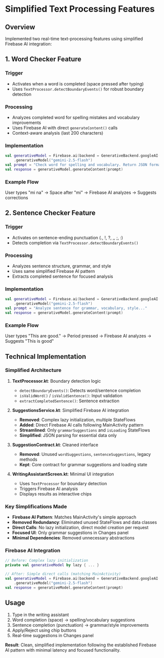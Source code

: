 # Simplified Text Processing Features

## Overview
Implemented two real-time text-processing features using simplified Firebase AI integration:

## 1. Word Checker Feature

### Trigger
- Activates when a word is completed (space pressed after typing)
- Uses `TextProcessor.detectBoundaryEvents()` for robust boundary detection

### Processing
- Analyzes completed word for spelling mistakes and vocabulary improvements
- Uses Firebase AI with direct `generateContent()` calls
- Context-aware analysis (last 200 characters)

### Implementation
```kotlin
val generativeModel = Firebase.ai(backend = GenerativeBackend.googleAI())
    .generativeModel("gemini-2.5-flash")
val prompt = "Check word for spelling and vocabulary. Return JSON format..."
val response = generativeModel.generateContent(prompt)
```

### Example Flow
User types "mi na" → Space after "mi" → Firebase AI analyzes → Suggests corrections

## 2. Sentence Checker Feature

### Trigger
- Activates on sentence-ending punctuation (., !, ?, ,, ;, :)
- Detects completion via `TextProcessor.detectBoundaryEvents()`

### Processing
- Analyzes sentence structure, grammar, and style
- Uses same simplified Firebase AI pattern
- Extracts completed sentence for focused analysis

### Implementation
```kotlin
val generativeModel = Firebase.ai(backend = GenerativeBackend.googleAI())
    .generativeModel("gemini-2.5-flash")
val prompt = "Analyze sentence for grammar, vocabulary, style..."
val response = generativeModel.generateContent(prompt)
```

### Example Flow
User types "This are good." → Period pressed → Firebase AI analyzes → Suggests "This is good"

## Technical Implementation

### Simplified Architecture

1. **TextProcessor.kt**: Boundary detection logic
   - `detectBoundaryEvents()`: Detects word/sentence completion
   - `isValidWord()` / `isValidSentence()`: Input validation
   - `extractCompletedSentence()`: Sentence extraction

2. **SuggestionsService.kt**: Simplified Firebase AI integration
   - **Removed**: Complex lazy initialization, multiple StateFlows
   - **Added**: Direct Firebase AI calls following MainActivity pattern
   - **Streamlined**: Only `grammarSuggestions` and `isLoading` StateFlows
   - **Simplified**: JSON parsing for essential data only

3. **SuggestionContract.kt**: Cleaned interface
   - **Removed**: Unused `wordSuggestions`, `sentenceSuggestions`, legacy methods
   - **Kept**: Core contract for grammar suggestions and loading state

4. **WritingAssistantScreen.kt**: Minimal UI integration
   - Uses `TextProcessor` for boundary detection
   - Triggers Firebase AI analysis
   - Displays results as interactive chips

### Key Simplifications Made

- **Firebase AI Pattern**: Matches MainActivity's simple approach
- **Removed Redundancy**: Eliminated unused StateFlows and data classes  
- **Direct Calls**: No lazy initialization, direct model creation per request
- **Focused UI**: Only grammar suggestions in Changes panel
- **Minimal Dependencies**: Removed unnecessary abstractions

### Firebase AI Integration

```kotlin
// Before: Complex lazy initialization
private val generativeModel by lazy { ... }

// After: Simple direct calls (matching MainActivity)
val generativeModel = Firebase.ai(backend = GenerativeBackend.googleAI())
    .generativeModel("gemini-2.5-flash")
val response = generativeModel.generateContent(prompt)
```

## Usage
1. Type in the writing assistant
2. Word completion (space) → spelling/vocabulary suggestions  
3. Sentence completion (punctuation) → grammar/style improvements
4. Apply/Reject using chip buttons
5. Real-time suggestions in Changes panel

**Result**: Clean, simplified implementation following the established Firebase AI pattern with minimal latency and focused functionality.